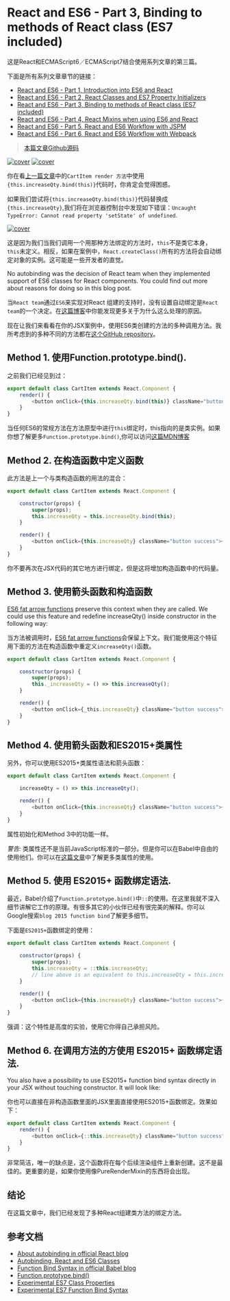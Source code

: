 # React and ES6 - Part 3, Binding to methods of React class (ES7 included)

这是React和ECMAScript6／ECMAScript7结合使用系列文章的第三篇。

下面是所有系列文章章节的链接：

- [React and ES6 - Part 1, Introduction into ES6 and React](http://www.kongyixueyuan.cn/#docs/react-es6-webpack/part1)
- [React and ES6 - Part 2, React Classes and ES7 Property Initializers](http://www.kongyixueyuan.cn/#docs/react-es6-webpack/part2)
- [React and ES6 - Part 3, Binding to methods of React class (ES7 included)](http://www.kongyixueyuan.cn/#docs/react-es6-webpack/part3)
- [React and ES6 - Part 4, React Mixins when using ES6 and React](http://www.kongyixueyuan.cn/#docs/react-es6-webpack/part4)
- [React and ES6 - Part 5, React and ES6 Workflow with JSPM](http://www.kongyixueyuan.cn/#docs/react-es6-webpack/part5)
- [React and ES6 - Part 6, React and ES6 Workflow with Webpack](http://www.kongyixueyuan.cn/#docs/react-es6-webpack/part6)


> [本篇文章Github源码](https://github.com/yiqizhongchuang/react-es6-es7-gulp-JSPM-Webpack/tree/master/react-es6-es7-gulp-JSPM-Webpack-part3)

 [![cover](http://okxh06i2t.bkt.clouddn.com/react.png)](http://okxh06i2t.bkt.clouddn.com/react.png)        [![cover](http://okxh06i2t.bkt.clouddn.com/js.png)](http://okxh06i2t.bkt.clouddn.com/js.png)   


你在看[上一篇文章](http://yiqizhongchuang.cn/react-and-es6-part-2-react-classes-and-es7-property-initializers)中的`CartItem render 方法`中使用`{this.increaseQty.bind(this)}`代码时，你肯定会觉得困惑。


如果我们尝试将`{this.increaseQty.bind(this)}`代码替换成`{this.increaseQty}`,我们将在浏览器控制台中发现如下错误：`Uncaught TypeError: Cannot read property 'setState' of undefined`.

[![cover](http://oleey04q4.bkt.clouddn.com/Snip20170215_7.png)](http://oleey04q4.bkt.clouddn.com/Snip20170215_7.png)


这是因为我们当我们调用一个用那种方法绑定的方法时，`this`不是类它本身，`this`未定义。相反，如果在案例中，`React.createClass()`所有的方法将会自动绑定对象的实例。这可能是一些开发者的直觉。


No autobinding was the decision of React team when they implemented support of ES6 classes for React components. You could find out more about reasons for doing so in this blog post.

当`React team`通过`ES6`来实现对React 组建的支持时，没有设置自动绑定是`React team`的一个决定。在[这篇博客](https://facebook.github.io/react/blog/2015/01/27/react-v0.13.0-beta-1.html#autobinding)中你能发现更多关于为什么这么处理的原因。

现在让我们来看看在你的JSX案例中，使用ES6类创建的方法的多种调用方法。我所考虑到的多种不同的方法都在[这个GitHub repository](https://github.com/yiqizhongchuang/react-es6-es7-gulp-JSPM-Webpack/tree/master/react-es6-es7-gulp-JSPM-Webpack-part3)。

## Method 1. 使用Function.prototype.bind().

之前我们已经见到过：

```javascript
export default class CartItem extends React.Component {
    render() {
        <button onClick={this.increaseQty.bind(this)} className="button success">+</button>
    }
}
```

当任何ES6的常规方法在方法原型中进行`this`绑定时，this指向的是类实例。如果你想了解更多`Function.prototype.bind()`,你可以访问[这篇MDN博客](https://developer.mozilla.org/en-US/docs/Web/JavaScript/Reference/Global_Objects/Function/bind)

## Method 2. 在构造函数中定义函数

此方法是上一个与类构造函数的用法的混合：

```js
export default class CartItem extends React.Component {

    constructor(props) {
        super(props);
        this.increaseQty = this.increaseQty.bind(this);
    }

    render() {
        <button onClick={this.increaseQty} className="button success">+</button>
    }
}
```

你不要再次在JSX代码的其它地方进行绑定，但是这将增加构造函数中的代码量。

## Method 3. 使用箭头函数和构造函数

[ES6 fat arrow functions](https://babeljs.io/learn-es2015/) preserve this context when they are called. We could use this feature and redefine increaseQty() inside constructor in the following way:


当方法被调用时，[ES6 fat arrow functions](https://babeljs.io/learn-es2015/)会保留上下文。我们能使用这个特征用下面的方法在构造函数中重定义`increaseQty()`函数。

```js
export default class CartItem extends React.Component {

    constructor(props) {
        super(props);
        this._increaseQty = () => this.increaseQty();
    }

    render() {
        <button onClick={_this.increaseQty} className="button success">+</button>
    }
}
```

## Method 4. 使用箭头函数和ES2015+类属性

另外，你可以使用ES2015+类属性语法和箭头函数：

```js
export default class CartItem extends React.Component {

    increaseQty = () => this.increaseQty();

    render() {
        <button onClick={this.increaseQty} className="button success">+</button>
    }
}
```

属性初始化和Method 3中的功能一样。

*警告:* 类属性还不是当前JavaScript标准的一部分。但是你可以在Babel中自由的使用他们。你可以在[这篇文章](https://babeljs.io/docs/usage/experimental/)中了解更多类属性的使用。

## Method 5. 使用 ES2015+ 函数绑定语法.

最近，Babel介绍了`Function.prototype.bind()`中`::`的使用。在这里我就不深入细节讲解它工作的原理。有很多其它的小伙伴已经有很完美的解释。你可以Google搜索`blog 2015 function bind`了解更多细节。

下面是`ES2015+`函数绑定的使用：

```js
export default class CartItem extends React.Component {

    constructor(props) {
        super(props);
        this.increaseQty = ::this.increaseQty;
        // line above is an equivalent to this.increaseQty = this.increaseQty.bind(this);
    }

    render() {
        <button onClick={this.increaseQty} className="button success">+</button>
    }
}
```

强调：这个特性是高度的实验，使用它你得自己承担风险。

## Method 6. 在调用方法的方使用 ES2015+ 函数绑定语法.

You also have a possibility to use ES2015+ function bind syntax directly in your JSX without touching constructor. It will look like:

你也可以直接在非构造函数里面的JSX里面直接使用ES2015+函数绑定。效果如下：

```js
export default class CartItem extends React.Component {
    render() {
        <button onClick={::this.increaseQty} className="button success">+</button>
    }
}
```

非常简洁，唯一的缺点是，这个函数将在每个后续渲染组件上重新创建。这不是最佳的。更重要的是，如果你使用像PureRenderMixin的东西将会出现。

## 结论

在这篇文章中，我们已经发现了多种React组建类方法的绑定方法。

## 参考文档

- [About autobinding in official React blog](https://facebook.github.io/react/blog/2015/01/27/react-v0.13.0-beta-1.html#autobinding)
- [Autobinding, React and ES6 Classes](https://www.ian-thomas.net/autobinding-react-and-es6-classes/)
- [Function Bind Syntax in official Babel blog](http://babeljs.io/blog/2015/05/14/function-bind)
- [Function.prototype.bind()](https://developer.mozilla.org/en-US/docs/Web/JavaScript/Reference/Global_Objects/Function/bind)
- [Experimental ES7 Class Properties](https://gist.github.com/jeffmo/054df782c05639da2adb)
- [Experimental ES7 Function Bind Syntax](https://github.com/tc39/proposal-bind-operator)
